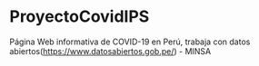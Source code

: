 # ProyectoCovidIPS
Página Web informativa de COVID-19 en Perú, trabaja con datos abiertos(https://www.datosabiertos.gob.pe/) - MINSA
